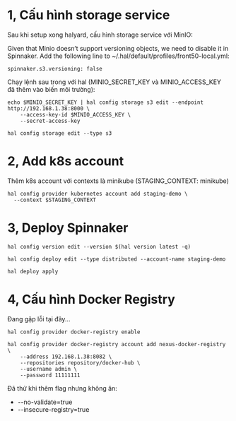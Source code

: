 # 1, Cấu hình storage service

Sau khi setup xong halyard, cấu hình storage service với MinIO:

Given that Minio doesn’t support versioning objects, we need to disable it in Spinnaker. Add the following line to ~/.hal/default/profiles/front50-local.yml:
```
spinnaker.s3.versioning: false
```

Chạy lệnh sau trong với hal (MINIO_SECRET_KEY và MINIO_ACCESS_KEY đã thêm vào biến môi trường):
```
echo $MINIO_SECRET_KEY | hal config storage s3 edit --endpoint http://192.168.1.38:8000 \
    --access-key-id $MINIO_ACCESS_KEY \
    --secret-access-key 

hal config storage edit --type s3
```

# 2, Add k8s account
Thêm k8s account với contexts là minikube (STAGING_CONTEXT: minikube)
```
hal config provider kubernetes account add staging-demo \
  --context $STAGING_CONTEXT
```

# 3, Deploy Spinnaker
```
hal config version edit --version $(hal version latest -q)

hal config deploy edit --type distributed --account-name staging-demo

hal deploy apply
```

# 4, Cấu hình Docker Registry
Đang gặp lỗi tại đây...

```
hal config provider docker-registry enable

hal config provider docker-registry account add nexus-docker-registry \
    --address 192.168.1.38:8082 \
    --repositories repository/docker-hub \
    --username admin \
    --password 11111111
```

Đã thử khi thêm flag nhưng không ăn:
- --no-validate=true
- --insecure-registry=true

